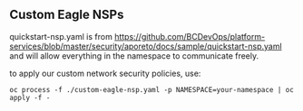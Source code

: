 ## Custom Eagle NSPs

quickstart-nsp.yaml is from https://github.com/BCDevOps/platform-services/blob/master/security/aporeto/docs/sample/quickstart-nsp.yaml and will allow  everything in the namespace to communicate freely.

to apply our custom network security policies, use:

```
oc process -f ./custom-eagle-nsp.yaml -p NAMESPACE=your-namespace | oc apply -f -
```